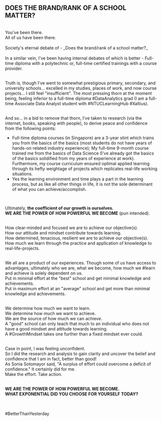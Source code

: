 ## DOES THE BRAND/RANK OF A SCHOOL MATTER?
<br/>
You've been there.<br/>
All of us have been there.<br/><br/>
Society's eternal debate of - _Does the brand/rank of a school matter?_ <br/><br/>
In a similar vein, I've been having internal debates of which is better - Full-time diploma with a polytechnic or, full-time certified trainings with a course provider.<br/><br/>

Truth is, though I've went to somewhat prestigious primary, secondary, and university schools... excelled in my studies, places of work, and now course projects... I still feel "insufficient".
The most pressing thorn at the moment being, feeling inferior to a full-time diploma #DataAnalytics grad (I am a full-time Associate Data Analyst student with #NTUCLearningHub #Xaltius).<br/><br/>

And so... in a bid to remove that thorn, I've taken to research (via the internet, books, speaking with people), to derive peace and confidence from the following points:<br/>
* Full-time diploma courses (in Singapore) are a 3-year stint which trains you from the basics of the basics (most students do not have years of hands-on related industry experience); My full-time 9-month course trained me from the basics of Data Science (I've already got the basics of the basics solidified from my years of experience at work).
Furthermore, my course curriculum ensured optimal applied learning through its hefty weightage of projects which replicates real-life working situations.
* Yes the learning environment and time plays a part in the learning process, but as like all other things in life, it is not the sole determinant of what you can achieve/accomplish.
<br/>

Ultimately, **the coefficient of our growth is ourselves.**<br/>
**WE ARE THE POWER OF HOW POWERFUL WE BECOME** (pun intended).<br/><br/>

How clear-minded and focused we are to achieve our objective(s).<br/>
How our attitude and mindset contribute towards learning.<br/>
How determined, tenacious, resilient we are to achieve our objective(s).<br/>
How much we learn through the practice and application of knowledge to real-life-projects.<br/><br/>
 
We all are a product of our experiences. Though some of us have access to advantages, ultimately who we are, what we become, how much we #learn and achieve is solely dependent on us.<br/>
Put in minimal effort at the "best" school and get minimal knowledge and achievements.<br/>
Put in maximum effort at an "average" school and get more than minimal knowledge and achievements.<br/><br/>

We determine how much we want to learn.<br/>
We determine how much we want to achieve.<br/>
We are the source of how much we can achieve.<br/>
A "good" school can only teach that much to an individual who does not have a good mindset and attitude towards learning.<br/>
A #GrowthMindset takes one further than a fixed mindset ever could.<br/><br/>

Case in point, I was feeling unconfident.<br/>
So I did the research and analysis to gain clarity and uncover the belief and confidence that I am in fact, better than good!<br/>
As Sonia Sotomayor said, "A surplus of effort could overcome a deficit of confidence." It certainly did for me.<br/>
Make the effort. Take action.<br/><br/>

**WE ARE THE POWER OF HOW POWERFUL WE BECOME.<br/>
WHAT EXPONENTIAL DID YOU CHOOSE FOR YOURSELF TODAY?**<br/>
<br/><br/>

#BetterThanYesterday
